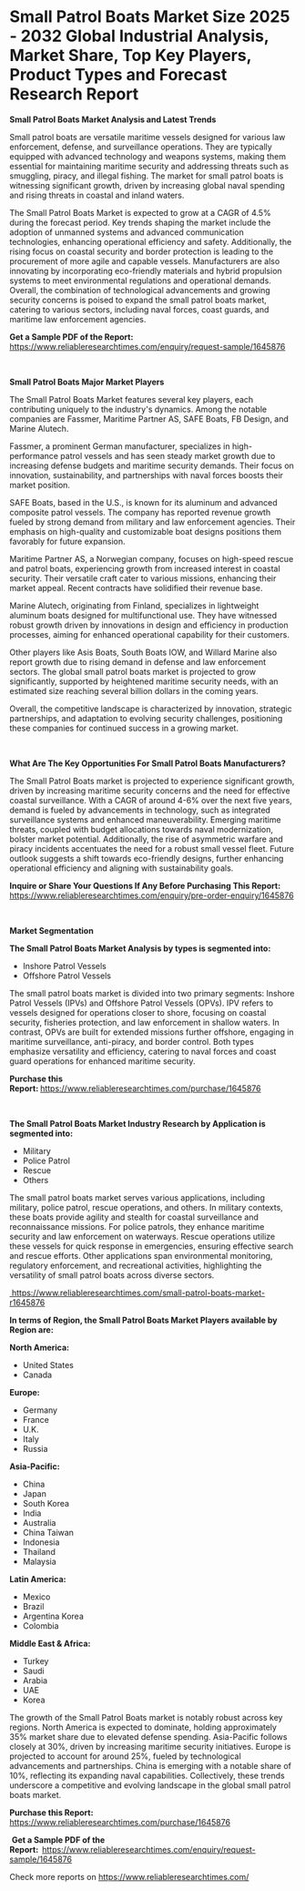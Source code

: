 <p><h1>Small Patrol Boats Market Size 2025 - 2032 Global Industrial Analysis, Market Share, Top Key Players, Product Types and Forecast Research Report</h1></p><p><strong>Small Patrol Boats Market Analysis and Latest Trends</strong></p>
<p><p>Small patrol boats are versatile maritime vessels designed for various law enforcement, defense, and surveillance operations. They are typically equipped with advanced technology and weapons systems, making them essential for maintaining maritime security and addressing threats such as smuggling, piracy, and illegal fishing. The market for small patrol boats is witnessing significant growth, driven by increasing global naval spending and rising threats in coastal and inland waters.</p><p>The Small Patrol Boats Market is expected to grow at a CAGR of 4.5% during the forecast period. Key trends shaping the market include the adoption of unmanned systems and advanced communication technologies, enhancing operational efficiency and safety. Additionally, the rising focus on coastal security and border protection is leading to the procurement of more agile and capable vessels. Manufacturers are also innovating by incorporating eco-friendly materials and hybrid propulsion systems to meet environmental regulations and operational demands. Overall, the combination of technological advancements and growing security concerns is poised to expand the small patrol boats market, catering to various sectors, including naval forces, coast guards, and maritime law enforcement agencies.</p></p>
<p><strong>Get a Sample PDF of the Report:&nbsp;</strong> <a href="https://www.reliableresearchtimes.com/enquiry/request-sample/1645876?utm_campaign=2391&utm_medium=2&utm_source=Github&utm_content=ia&utm_term=21022025&utm_id=small-patrol-boats">https://www.reliableresearchtimes.com/enquiry/request-sample/1645876</a></p>
<p>&nbsp;</p>
<p><strong>Small Patrol Boats Major Market Players</strong></p>
<p><p>The Small Patrol Boats Market features several key players, each contributing uniquely to the industry's dynamics. Among the notable companies are Fassmer, Maritime Partner AS, SAFE Boats, FB Design, and Marine Alutech. </p><p>Fassmer, a prominent German manufacturer, specializes in high-performance patrol vessels and has seen steady market growth due to increasing defense budgets and maritime security demands. Their focus on innovation, sustainability, and partnerships with naval forces boosts their market position.</p><p>SAFE Boats, based in the U.S., is known for its aluminum and advanced composite patrol vessels. The company has reported revenue growth fueled by strong demand from military and law enforcement agencies. Their emphasis on high-quality and customizable boat designs positions them favorably for future expansion.</p><p>Maritime Partner AS, a Norwegian company, focuses on high-speed rescue and patrol boats, experiencing growth from increased interest in coastal security. Their versatile craft cater to various missions, enhancing their market appeal. Recent contracts have solidified their revenue base.</p><p>Marine Alutech, originating from Finland, specializes in lightweight aluminum boats designed for multifunctional use. They have witnessed robust growth driven by innovations in design and efficiency in production processes, aiming for enhanced operational capability for their customers.</p><p>Other players like Asis Boats, South Boats IOW, and Willard Marine also report growth due to rising demand in defense and law enforcement sectors. The global small patrol boats market is projected to grow significantly, supported by heightened maritime security needs, with an estimated size reaching several billion dollars in the coming years.</p><p>Overall, the competitive landscape is characterized by innovation, strategic partnerships, and adaptation to evolving security challenges, positioning these companies for continued success in a growing market.</p></p>
<p>&nbsp;</p>
<p><strong>What Are The Key Opportunities For Small Patrol Boats Manufacturers?</strong></p>
<p><p>The Small Patrol Boats market is projected to experience significant growth, driven by increasing maritime security concerns and the need for effective coastal surveillance. With a CAGR of around 4-6% over the next five years, demand is fueled by advancements in technology, such as integrated surveillance systems and enhanced maneuverability. Emerging maritime threats, coupled with budget allocations towards naval modernization, bolster market potential. Additionally, the rise of asymmetric warfare and piracy incidents accentuates the need for a robust small vessel fleet. Future outlook suggests a shift towards eco-friendly designs, further enhancing operational efficiency and aligning with sustainability goals.</p></p>
<p><strong>Inquire or Share Your Questions If Any Before Purchasing This Report:</strong> <a href="https://www.reliableresearchtimes.com/enquiry/pre-order-enquiry/1645876?utm_campaign=2391&utm_medium=2&utm_source=Github&utm_content=ia&utm_term=21022025&utm_id=small-patrol-boats">https://www.reliableresearchtimes.com/enquiry/pre-order-enquiry/1645876</a></p>
<p>&nbsp;</p>
<p><strong>Market Segmentation</strong></p>
<p><strong>The Small Patrol Boats Market Analysis by types is segmented into:</strong></p>
<p><ul><li>Inshore Patrol Vessels</li><li>Offshore Patrol Vessels</li></ul></p>
<p><p>The small patrol boats market is divided into two primary segments: Inshore Patrol Vessels (IPVs) and Offshore Patrol Vessels (OPVs). IPV refers to vessels designed for operations closer to shore, focusing on coastal security, fisheries protection, and law enforcement in shallow waters. In contrast, OPVs are built for extended missions further offshore, engaging in maritime surveillance, anti-piracy, and border control. Both types emphasize versatility and efficiency, catering to naval forces and coast guard operations for enhanced maritime security.</p></p>
<p><strong>Purchase this Report:&nbsp;</strong><a href="https://www.reliableresearchtimes.com/purchase/1645876?utm_campaign=2391&utm_medium=2&utm_source=Github&utm_content=ia&utm_term=21022025&utm_id=small-patrol-boats">https://www.reliableresearchtimes.com/purchase/1645876</a></p>
<p>&nbsp;</p>
<p><strong>The Small Patrol Boats Market Industry Research by Application is segmented into:</strong></p>
<p><ul><li>Military</li><li>Police Patrol</li><li>Rescue</li><li>Others</li></ul></p>
<p><p>The small patrol boats market serves various applications, including military, police patrol, rescue operations, and others. In military contexts, these boats provide agility and stealth for coastal surveillance and reconnaissance missions. For police patrols, they enhance maritime security and law enforcement on waterways. Rescue operations utilize these vessels for quick response in emergencies, ensuring effective search and rescue efforts. Other applications span environmental monitoring, regulatory enforcement, and recreational activities, highlighting the versatility of small patrol boats across diverse sectors.</p></p>
<p><a href="https://www.reliableresearchtimes.com/small-patrol-boats-market-r1645876?utm_campaign=2391&utm_medium=2&utm_source=Github&utm_content=ia&utm_term=21022025&utm_id=small-patrol-boats">&nbsp;https://www.reliableresearchtimes.com/small-patrol-boats-market-r1645876</a></p>
<p><strong>In terms of Region, the Small Patrol Boats Market Players available by Region are:</strong></p>
<p>
    <p> <strong> North America: </strong>
        <ul>
            <li>United States</li>
            <li>Canada</li>
        </ul>
        </p> 
    <p> <strong> Europe: </strong>
        <ul>
            <li>Germany</li>
            <li>France</li>
            <li>U.K.</li>
            <li>Italy</li>
            <li>Russia</li>
        </ul>
        </p> 
    <p> <strong> Asia-Pacific: </strong>
        <ul>
            <li>China</li>
            <li>Japan</li>
            <li>South Korea</li>
            <li>India</li>
            <li>Australia</li>
            <li>China Taiwan</li>
            <li>Indonesia</li>
            <li>Thailand</li>
            <li>Malaysia</li>
        </ul>
        </p> 
    <p> <strong> Latin America: </strong>
        <ul>
            <li>Mexico</li>
            <li>Brazil</li>
            <li>Argentina Korea</li>
            <li>Colombia</li>
        </ul>
        </p> 
    <p> <strong> Middle East & Africa: </strong>
        <ul>
            <li>Turkey</li>
            <li>Saudi</li>
            <li>Arabia</li>
            <li>UAE</li>
            <li>Korea</li>
        </ul>
    </p>
    </p>
<p><p>The growth of the Small Patrol Boats market is notably robust across key regions. North America is expected to dominate, holding approximately 35% market share due to elevated defense spending. Asia-Pacific follows closely at 30%, driven by increasing maritime security initiatives. Europe is projected to account for around 25%, fueled by technological advancements and partnerships. China is emerging with a notable share of 10%, reflecting its expanding naval capabilities. Collectively, these trends underscore a competitive and evolving landscape in the global small patrol boats market.</p></p>
<p><strong>Purchase this Report: </strong><a href="https://www.reliableresearchtimes.com/purchase/1645876?utm_campaign=2391&utm_medium=2&utm_source=Github&utm_content=ia&utm_term=21022025&utm_id=small-patrol-boats">https://www.reliableresearchtimes.com/purchase/1645876</a></p>
<p>&nbsp;<strong>Get a Sample PDF of the Report:&nbsp;&nbsp;</strong><a href="https://www.reliableresearchtimes.com/enquiry/request-sample/1645876?utm_campaign=2391&utm_medium=2&utm_source=Github&utm_content=ia&utm_term=21022025&utm_id=small-patrol-boats">https://www.reliableresearchtimes.com/enquiry/request-sample/1645876</a></p>
<p><strong></strong></p>
<p>Check more reports on <a href="https://www.reliableresearchtimes.com/?utm_campaign=2391&utm_medium=2&utm_source=Github&utm_content=ia&utm_term=21022025&utm_id=small-patrol-boats">https://www.reliableresearchtimes.com/</a></p>